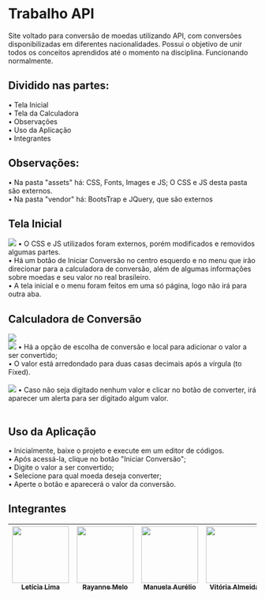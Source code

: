 <h1> Trabalho API </h1>
Site voltado para conversão de moedas utilizando API, com conversões disponibilizadas em diferentes nacionalidades. Possui o objetivo de unir todos os conceitos aprendidos até o momento na disciplina. Funcionando normalmente.<br>
<h2> Dividido nas partes: </h2>
• Tela Inicial <br>
• Tela da Calculadora<br>
• Observações<br>
• Uso da Aplicação<br>
• Integrantes<br>

<h2> Observações: </h2>
• Na pasta "assets" há: CSS, Fonts, Images e JS; O CSS e JS desta pasta são externos. <br>
• Na pasta "vendor" há: BootsTrap e JQuery, que são externos <br>

<h2> Tela Inicial </h2>
<img src="https://thumbs2.imgbox.com/1c/e8/303oSaVz_t.jpeg"></img>
• O CSS e JS utilizados foram externos, porém modificados e removidos algumas partes. <br>
• Há um botão de Iniciar Conversão no centro esquerdo e no menu que irão direcionar para a calculadora de conversão, além de algumas informações sobre moedas e seu valor no real brasileiro. <br>
• A tela inicial e o menu foram feitos em uma só página, logo não irá para outra aba. <br>

<h2> Calculadora de Conversão </h2>
<img src="https://thumbs2.imgbox.com/af/53/PuBGjAYz_t.jpeg"></img> 
<br>
<img src="https://thumbs2.imgbox.com/03/38/QUeF5C0Z_t.jpeg"></img> 
• Há a opção de escolha de conversão e local para adicionar o valor a ser convertido; <br>
• O valor está arredondado para duas casas decimais após a vírgula (to Fixed). <br>
<br>
<img src="https://thumbs2.imgbox.com/c3/74/VYXkW7lf_t.jpeg"></img> 
• Caso não seja digitado nenhum valor e clicar no botão de converter, irá aparecer um alerta para ser digitado algum valor. <br>
<br>

<h2> Uso da Aplicação </h2>
• Inicialmente, baixe o projeto e execute em um editor de códigos. <br>
• Após acessá-la, clique no botão "Iniciar Conversão"; <br>
• Digite o valor a ser convertido; <br> 
• Selecione para qual moeda deseja converter; <br>
• Aperte o botão e aparecerá o valor da conversão.

<h2> Integrantes </h2>


  

| [<img src="https://avatars.githubusercontent.com/u/105250635?v=4" width=115><br><sub>Letícia Lima</sub>](https://github.com/lettxys) |  [<img src="https://avatars.githubusercontent.com/u/102603196?v=4" width=115><br><sub>Rayanne Melo</sub>](https://github.com/rayannemd) |  [<img src="https://avatars.githubusercontent.com/u/108244185?v=4 " width=115><br><sub>Manuela Aurélio</sub>](https://github.com/mavaur) |   [<img src="https://avatars.githubusercontent.com/u/102155572?v=4" width=115><br><sub>Vitória Almeida</sub>](https://github.com/vitoriaalmd) |    [<img src="https://avatars.githubusercontent.com/u/102602855?v=4" width=115><br><sub>José Gabriel</sub>](https://github.com/gaabvitti) |    <img src="https://thumbs2.imgbox.com/05/b8/VUPrn3p7_t.jpeg" width=115><br><sub>Maria Clara</sub>
| :---: | :---: | :---: | :---: | :---: | :---: |



